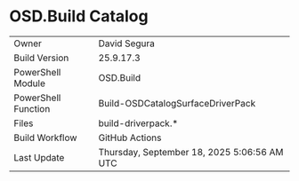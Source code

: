 ﻿# OSD.Build Catalog

| | |
|-|-|
| Owner | David Segura |
| Build Version | 25.9.17.3 |
| PowerShell Module | OSD.Build |
| PowerShell Function | Build-OSDCatalogSurfaceDriverPack |
| Files | build-driverpack.* |
| Build Workflow | GitHub Actions |
| Last Update | Thursday, September 18, 2025 5:06:56 AM UTC |
